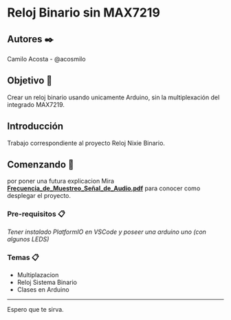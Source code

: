 # Reloj Binario sin MAX7219
## Autores ✒️
Camilo Acosta - @acosmilo

## Objetivo 🎯
Crear un reloj binario usando unicamente Arduino, sin la multiplexación del integrado MAX7219.


## Introducción

Trabajo correspondiente al proyecto Reloj Nixie Binario.

## Comenzando 🚀

por poner una futura explicacion
Mira **[Frecuencia_de_Muestreo_Señal_de_Audio.pdf](https://github.com/acosmilo/Frecuencia_de_Muestreo_Audio_Signal/raw/master/Frecuencia_de_Muestreo_Sen%CC%83al_de_Audio.pdf)** para conocer como desplegar el proyecto.


### Pre-requisitos 📋

_Tener instalado PlatformIO en VSCode y poseer una arduino uno (con algunos LEDS)_

### Temas 📋
* Multiplazacion
* Reloj Sistema Binario 
* Clases en Arduino

---
Espero que te sirva.